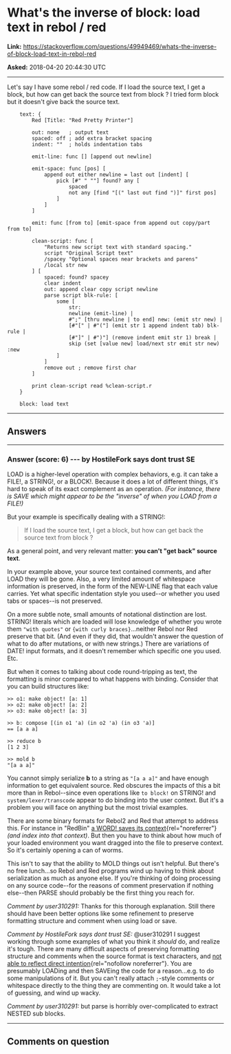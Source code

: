 # What&#39;s the inverse of block: load text in rebol / red

**Link:**
<https://stackoverflow.com/questions/49949469/whats-the-inverse-of-block-load-text-in-rebol-red>

**Asked:** 2018-04-20 20:44:30 UTC

------------------------------------------------------------------------

Let\'s say I have some rebol / red code. If I load the source text, I
get a block, but how can get back the source text from block ? I tried
form block but it doesn\'t give back the source text.

        text: {
            Red [Title: "Red Pretty Printer"]

            out: none   ; output text
            spaced: off ; add extra bracket spacing
            indent: ""  ; holds indentation tabs

            emit-line: func [] [append out newline]

            emit-space: func [pos] [
                append out either newline = last out [indent] [
                    pick [#" " ""] found? any [
                        spaced
                        not any [find "[(" last out find ")]" first pos]
                    ]
                ]
            ]

            emit: func [from to] [emit-space from append out copy/part from to]

            clean-script: func [
                "Returns new script text with standard spacing."
                script "Original Script text"
                /spacey "Optional spaces near brackets and parens"
                /local str new
            ] [
                spaced: found? spacey
                clear indent
                out: append clear copy script newline
                parse script blk-rule: [
                    some [
                        str:
                        newline (emit-line) |
                        #";" [thru newline | to end] new: (emit str new) |
                        [#"[" | #"("] (emit str 1 append indent tab) blk-rule |
                        [#"]" | #")"] (remove indent emit str 1) break |
                        skip (set [value new] load/next str emit str new) :new
                    ]
                ]
                remove out ; remove first char
            ]

            print clean-script read %clean-script.r
        }

        block: load text

------------------------------------------------------------------------

## Answers

------------------------------------------------------------------------

### Answer (score: 6) --- by HostileFork says dont trust SE

LOAD is a higher-level operation with complex behaviors, e.g. it can
take a FILE!, a STRING!, or a BLOCK!. Because it does a lot of different
things, it\'s hard to speak of its exact complement as an operation.
*(For instance, there is SAVE which might appear to be the \"inverse\"
of when you LOAD from a FILE!)*

But your example is specifically dealing with a STRING!:

> If I load the source text, I get a block, but how can get back the
> source text from block ?

As a general point, and very relevant matter: **you can\'t \"get back\"
source text**.

In your example above, your source text contained comments, and after
LOAD they will be gone. Also, a very limited amount of whitespace
information is preserved, in the form of the NEW-LINE flag that each
value carries. Yet what specific indentation style you used\--or whether
you used tabs or spaces\--is not preserved.

On a more subtle note, small amounts of notational distinction are lost.
STRING! literals which are loaded will lose knowledge of whether you
wrote them `"with quotes"` or `{with curly braces}`\...neither Rebol nor
Red preserve that bit. (And even if they did, that wouldn\'t answer the
question of what to do after mutations, or with new strings.) There are
variations of DATE! input formats, and it doesn\'t remember which
specific one you used. Etc.

But when it comes to talking about code round-tripping as text, the
formatting is minor compared to what happens with binding. Consider that
you can build structures like:

    >> o1: make object! [a: 1]
    >> o2: make object! [a: 2]
    >> o3: make object! [a: 3]

    >> b: compose [(in o1 'a) (in o2 'a) (in o3 'a)]
    == [a a a]

    >> reduce b
    [1 2 3]

    >> mold b
    "[a a a]"

You cannot simply serialize **b** to a string as `"[a a a]"` and have
enough information to get equivalent source. Red obscures the impacts of
this a bit more than in Rebol\--since even operations like `to block!`
on STRING! and `system/lexer/transcode` appear to do binding into the
user context. But it\'s a problem you will face on anything but the most
trivial examples.

There are some binary formats for Rebol2 and Red that attempt to address
this. For instance in \"RedBin\" [a WORD! saves its
context](https://doc.red-lang.org/en/redbin.html#_word_a_id_word_a){rel="noreferrer"}
*(and index into that context)*. But then you have to think about how
much of your loaded environment you want dragged into the file to
preserve context. So it\'s certainly opening a can of worms.

This isn\'t to say that the ability to MOLD things out isn\'t helpful.
But there\'s no free lunch\...so Rebol and Red programs wind up having
to think about serialization as much as anyone else. If you\'re thinking
of doing processing on any source code\--for the reasons of comment
preservation if nothing else\--then PARSE should probably be the first
thing you reach for.

*Comment by user310291:* Thanks for this thorough explanation. Still
there should have been better options like some refinement to preserve
formatting structure and comment when using load or save.

*Comment by HostileFork says dont trust SE:* \@user310291 I suggest
working through some examples of what you think it *should* do, and
realize it\'s tough. There are many difficult aspects of preserving
formatting structure and comments when the source format is text
characters, and [not able to reflect direct
intention](https://www.youtube.com/watch?v=tSnnfUj1XCQ){rel="nofollow noreferrer"}.
You are presumably LOADing and then SAVEing the code for a
reason\...e.g. to do some manipulations of it. But you can\'t really
attach `;`-style comments or whitespace directly to the thing they are
commenting on. It would take a lot of guessing, and wind up wacky.

*Comment by user310291:* but parse is horribly over-complicated to
extract NESTED sub blocks.

------------------------------------------------------------------------

## Comments on question
